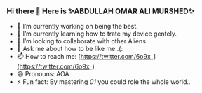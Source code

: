 ### Hi there 👋 Here is ✨ABDULLAH OMAR ALI MURSHED✨
- 🔭 I’m currently working on being the best.
- 🌱 I’m currently learning how to trate my device gentely.
- 👯 I’m looking to collaborate with other Aliens
- 💬 Ask me about how to be like me..(:
- 📫 How to reach me: [https://twitter.com/6o9x_](https://twitter.com/6o9x_)
- 😄 Pronouns: AOA
- ⚡ Fun fact: By mastering *01* you could role the whole world..  
